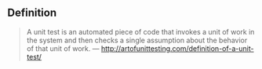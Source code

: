 ##  Definition

> A unit test is an automated piece of code that invokes a unit of work in the system and then checks a single assumption about the behavior of that unit of work. — http://artofunittesting.com/definition-of-a-unit-test/
